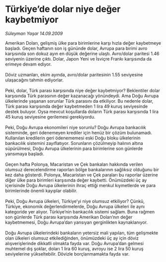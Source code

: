 # Türkiye’de dolar niye değer kaybetmiyor

*Süleyman Yaşar 14.09.2009*

<div class="taraf_structure_2col_1zq">
<div class="margen_n">



 <p>Amerikan Doları, gelişmiş ülke para birimlerine karşı hızla değer kaybetmeye başladı. Geçen haftanın son iş gününde dolar, Avrupa para birimi avro karşısında son dokuz ayın en düşük değerine ulaştı. Avro/dolar paritesi 1.46 seviyenin üzerine çıktı. Dolar, Japon Yeni ve İsviçre Frankı karşısında da erimeye devam ediyor. <br/><br/>Döviz uzmanları, ekim ayında, avro/dolar paritesinin 1.55 seviyesine ulaşacağını tahmin ediyorlar. <br/><br/>Peki, dolar, Türk parası karşısında niye değer kaybetmiyor? Beklentiler dolar karşısında Türk parasının değer kazanacağı yönündeydi. Ama Doğu Avrupa ülkelerinde yaşanan sorunlar Türk parasını da etkiliyor. Bu nedenle dolar, Türk parası karşısında değer kaybetmeden 1 lira 49 kuruş seviyesinde destek buluyor. Oysa mevcut koşullarda doların Türk parası karşısında 1 lira 45 kuruş seviyesine gerilemesi gerekiyordu. <br/><br/>Peki, Doğu Avrupa ekonomileri niye sorunlu? Doğu Avrupa bankacılık sisteminde, geri ödenemeyen krediler için henüz bir çözüm bulunamadı. Kullanılan kredilerin geri ödenememesi eski Doğu bloku ülkelerinin bankacılık sistemini zayıflatıyor. Sorunların çözülmeyip halının altına süpürülmesi, Doğu Avrupa ülkelerinin para birimlerine son günlerde yansımaya başladı. <br/><br/>Geçen hafta Polonya, Macaristan ve Çek bankaları hakkında verilen olumsuz derecelendirme raporları bölge bankalarının sağlıksız olduğunu bir kez daha gösterdi. Polonya, Macaristan ve Çek paraları bu raporlar üzerine diğer ülke para birimleri karşısında değer kaybetti. Önümüzdeki üç ay içerisinde Doğu Avrupa ülkelerinin ihraç ettiği menkul kıymetlerde ve para birimlerinde önemli kayıplar olabilir. <br/><br/>Peki, Doğu Avrupa ülkeleri, Türkiye’yi niye olumsuz etkiliyor? Çünkü, Türkiye, ekonomik değerlendirmelerde, Doğu Avrupa ülkeleri ile aynı kategoride yer alıyor. Türkiye’nin bankacılık sistemi sağlam. Buna rağmen son günlerde Türk parası karşısında Amerikan Doları’nın değer kaybetmemesi, Doğu Avrupa’dan yansıyan gerginlikten kaynaklanıyor. <br/><br/>Doğu Avrupa ülkelerindeki bankaların yetersiz mali yapıları, tüm gelişmekte olan ülkeleri olumsuz etkilediğinden, önümüzdeki üç ay için döviz alışverişlerinde dikkatli olmakta fayda var. Doğu Avrupa’dan gelmesi muhtemel dış şoklar, doları 1 lira 60 kuruş, avroyu ise 2 lira 50 kuruş seviyelerine yükseltebilir. Dövizle borçlanmamakta fayda var.</p>
<br/>
<br/>
<br/>



<br/>


<div id="taraf_not">
</div>

</div>


</div>
